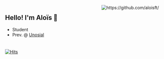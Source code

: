 <img align="right" alt ="https://github.com/aloisft/" src="https://github-readme-stats-git-masterrstaa-rickstaa.vercel.app/api?username=aloisft&show_icons=true&hide_border=true&theme=github_dark" />


<h2 align="left">
    Hello! I'm <strong>Aloïs 👋</strong> 
</h2>

- Student
- Prev. @ [Unosial](https://unosial.com)


#
[![Hits](https://hits-app.vercel.app/hits?url=https://github.com/aloisft&bgLeft=444444&bgRight=575fff&label=visits)](https://hits-app.vercel.app/)
